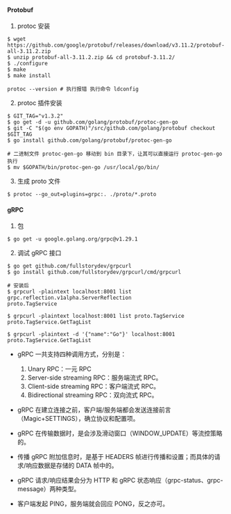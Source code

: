 #### Protobuf 

1. protoc 安装
```shell
$ wget https://github.com/google/protobuf/releases/download/v3.11.2/protobuf-all-3.11.2.zip
$ unzip protobuf-all-3.11.2.zip && cd protobuf-3.11.2/
$ ./configure
$ make
$ make install

protoc --version # 执行报错 执行命令 ldconfig
```

2. protoc 插件安装
```shell
$ GIT_TAG="v1.3.2"
$ go get -d -u github.com/golang/protobuf/protoc-gen-go
$ git -C "$(go env GOPATH)"/src/github.com/golang/protobuf checkout $GIT_TAG
$ go install github.com/golang/protobuf/protoc-gen-go

# 二进制文件 protoc-gen-go 移动到 bin 目录下，让其可以直接运行 protoc-gen-go 执行
$ mv $GOPATH/bin/protoc-gen-go /usr/local/go/bin/
```

3. 生成 proto 文件
```shell
$ protoc --go_out=plugins=grpc:. ./proto/*.proto
```

#### gRPC 

1. 包
```shell
$ go get -u google.golang.org/grpc@v1.29.1
```

2. 调试 gRPC 接口
```shell
$ go get github.com/fullstorydev/grpcurl
$ go install github.com/fullstorydev/grpcurl/cmd/grpcurl

# 安装后
$ grpcurl -plaintext localhost:8001 list
grpc.reflection.v1alpha.ServerReflection
proto.TagService

$ grpcurl -plaintext localhost:8001 list proto.TagService
proto.TagService.GetTagList

$ grpcurl -plaintext -d '{"name":"Go"}' localhost:8001 proto.TagService.GetTagList
```


- gRPC 一共支持四种调用方式，分别是：
    1. Unary RPC：一元 RPC
    2. Server-side streaming RPC：服务端流式 RPC。
    3. Client-side streaming RPC：客户端流式 RPC。
    4. Bidirectional streaming RPC：双向流式 RPC。

- gRPC 在建立连接之前，客户端/服务端都会发送连接前言（Magic+SETTINGS），确立协议和配置项。

- gRPC 在传输数据时，是会涉及滑动窗口（WINDOW_UPDATE）等流控策略的。

- 传播 gRPC 附加信息时，是基于 HEADERS 帧进行传播和设置；而具体的请求/响应数据是存储的 DATA 帧中的。

- gRPC 请求/响应结果会分为 HTTP 和 gRPC 状态响应（grpc-status、grpc-message）两种类型。

- 客户端发起 PING，服务端就会回应 PONG，反之亦可。